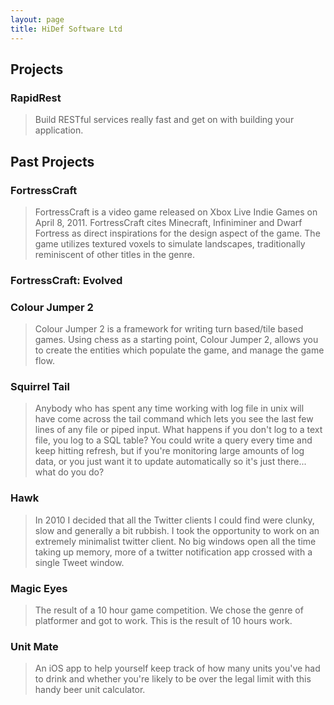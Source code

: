 ```yaml
---
layout: page
title: HiDef Software Ltd
---
```

## Projects

### RapidRest

> Build RESTful services really fast and get on with building your application.

## Past Projects

### FortressCraft

> FortressCraft is a video game released on Xbox Live Indie Games on April 8, 2011. FortressCraft cites Minecraft, Infiniminer and Dwarf Fortress as direct inspirations for the design aspect of the game. The game utilizes textured voxels to simulate landscapes, traditionally reminiscent of other titles in the genre.

### FortressCraft: Evolved

### Colour Jumper 2

> Colour Jumper 2 is a framework for writing turn based/tile based games. Using chess as a starting point, Colour Jumper 2, allows you to create the entities which populate the game, and manage the game flow.

### Squirrel Tail

> Anybody who has spent any time working with log file in unix will have come across the tail command which lets you see the last few lines of any file or piped input. What happens if you don't log to a text file, you log to a SQL table? 
You could write a query every time and keep hitting refresh, but if you're monitoring large amounts of log data, or you just want it to update automatically so it's just there... what do you do?

### Hawk

> In 2010 I decided that all the Twitter clients I could find were clunky, slow and generally a bit rubbish. I took the opportunity to work on an extremely minimalist twitter client. No big windows open all the time taking up memory, more of a twitter notification app crossed with a single Tweet window.

### Magic Eyes 

> The result of a 10 hour game competition. We chose the genre of platformer and got to work. This is the result of 10 hours work.

### Unit Mate

> An iOS app to help yourself keep track of how many units you've had to drink and whether you're likely to be over the legal limit with this handy beer unit calculator.

